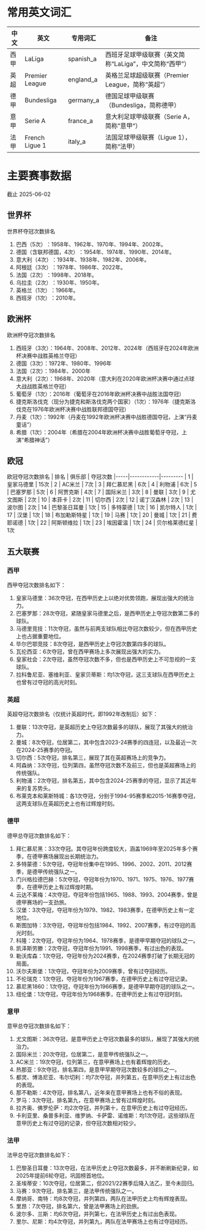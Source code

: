 # 常用英文词汇
| 中文 | 英文            | 专用词汇    |备注
|-----|----------------|------------|-----------------------------------------------
| 西甲 | LaLiga         | spanish_a  | 西班牙足球甲级联赛（英文简称“LaLiga”，中文简称“西甲”）
| 英超 | Premier League | england_a  | 英格兰足球超级联赛（Premier League，简称“英超”）
| 德甲 | Bundesliga     | germany_a  | 德国足球甲级联赛（Bundesliga，简称德甲）
| 意甲 | Serie A        | france_a   | 意大利足球甲级联赛（Serie A，简称”意甲“）
| 法甲 | French Ligue 1 | italy_a    | 法国足球甲级联赛（Ligue 1），简称“法甲）

# 主要赛事数据
截止 2025-06-02

## 世界杯
世界杯夺冠次数排名‌
1. 巴西（5次）‌：1958年、1962年、1970年、1994年、2002年。‌‌
2. ‌德国（含联邦德国，4次）‌：1954年、1974年、1990年、2014年。‌‌
3. ‌意大利（4次）‌：1934年、1938年、1982年、2006年。‌‌
4. ‌阿根廷（3次）‌：1978年、1986年、2022年。‌‌
5. ‌法国（2次）‌：1998年、2018年。‌‌
6. ‌乌拉圭（2次）‌：1930年、1950年。‌‌
7. ‌英格兰（1次）‌：1966年。‌‌
8. ‌西班牙（1次）‌：2010年。‌‌


## 欧洲杯
欧洲杯夺冠次数排名‌
1. 西班牙（3次）：1964年、2008年、2012年、2024年（西班牙在2024年欧洲杯决赛中战胜英格兰夺冠）
2. 德国（3次）：1972年、1980年、1996年
3. 法国（2次）：1984年、2000年
4. 意大利（2次）：1968年、2020年（意大利在2020年欧洲杯决赛中通过点球大战战胜英格兰夺冠）
5. 葡萄牙（1次）：2016年（葡萄牙在2016年欧洲杯决赛中战胜法国夺冠）
6. 捷克斯洛伐克（现分为捷克和斯洛伐克两个国家）（1次）：1976年（捷克斯洛伐克在1976年欧洲杯决赛中战胜联邦德国夺冠）
7. 丹麦（1次）：1992年（丹麦在1992年欧洲杯决赛中战胜德国夺冠，上演“丹麦童话”）
8. 希腊（1次）：2004年（希腊在2004年欧洲杯决赛中战胜葡萄牙夺冠，上演“希腊神话”）


## 欧冠
欧冠夺冠次数排名‌
| 排名 | 俱乐部      | 夺冠次数 
|-----|------------|---------
| 1   | 皇家马德里   | 15次
| 2   | AC米兰      | 7次
| 3   | 拜仁慕尼黑   | 6次
| 4   | 利物浦       | 6次
| 5   | 巴塞罗那     | 5次
| 6   | 阿贾克斯     | 4次
| 7   | 国际米兰     | 3次
| 8   | 曼联         | 3次
| 9   | 尤文图斯     | 2次
| 10  | 本菲卡       | 2次
| 11  | 切尔西       | 2次
| 12  | 诺丁汉森林    | 2次
| 13  | 波尔图       | 2次
| 14  | 巴黎圣日耳曼  | 1次
| 15  | 多特蒙德     | 1次
| 16  | 凯尔特人     | 1次
| 17  | 汉堡        | 1次
| 18  | 布加勒斯特星  | 1次
| 19  | 马赛         | 1次
| 20  | 曼城         | 1次
| 21  | 费耶诺德      | 1次
| 22  | 阿斯顿维拉    | 1次
| 23  | 埃因霍温      | 1次
| 24  | 贝尔格莱德红星 | 1次

## 五大联赛

### 西甲
西甲夺冠次数排名如下：
1. 皇家马德里：36次夺冠，在西甲历史上以绝对优势领跑，展现出强大的统治力。
2. 巴塞罗那：28次夺冠，紧随皇家马德里之后，是西甲历史上夺冠次数第二多的球队。
3. 马德里竞技：11次夺冠，虽然与前两支球队相比夺冠次数较少，但在西甲历史上也占据重要地位。
4. 毕尔巴鄂竞技：8次夺冠，是西甲历史上夺冠次数第四多的球队。
5. 瓦伦西亚：6次夺冠，曾在西甲赛场上多次展现出强大的实力。
6. 皇家社会：2次夺冠，虽然夺冠次数不多，但也是西甲历史上不可忽视的一支球队。
7. 拉科鲁尼亚、塞维利亚、皇家贝蒂斯：均1次夺冠，这三支球队在西甲历史上也曾有过夺冠的高光时刻。

### 英超
英超夺冠次数排名（仅统计英超时代，即1992年改制后）如下：
1. 曼联：13次夺冠，是英超历史上夺冠次数最多的球队，展现了其强大的统治力。
2. 曼城：8次夺冠，位居第二，其中包含2023-24赛季的四连冠，以及最近一次在2024-25赛季的夺冠。
3. 切尔西：5次夺冠，排名第三，展现了其在英超赛场上的竞争力。
4. 阿森纳：3次夺冠，位列第四，虽然夺冠次数不及前三，但也是英超赛场上的传统强队。
5. 利物浦：2次夺冠，排名第五，其中包含2024-25赛季的夺冠，显示了其近年来的复苏势头。
6. 布莱克本和莱斯特城：各1次夺冠，分别于1994-95赛季和2015-16赛季夺冠，这两支球队在英超历史上也有过辉煌时刻。


### 德甲
德甲总夺冠次数排名如下：
1. 拜仁慕尼黑：33次夺冠。其夺冠年份跨度较大，涵盖1969年至2025年多个赛季，在德甲赛场展现出长期统治力。
2. 多特蒙德：5次夺冠，夺冠年份集中在1995、1996、2002、2011、2012赛季，是德甲传统强队之一。
3. 门兴格拉德巴赫：5次夺冠，夺冠年份为1970、1971、1975、1976、1977赛季，在德甲历史上有过辉煌时期。
4. 云达不莱梅：4次夺冠，夺冠年份包括1965、1988、1993、2004赛季，曾是德甲赛场的一支劲旅。
5. 汉堡：3次夺冠，夺冠年份为1979、1982、1983赛季，在德甲历史上有一定地位。
6. 斯图加特：3次夺冠，夺冠年份包括1984、1992、2007赛季，有过夺冠的高光时刻。
7. 科隆：2次夺冠，夺冠年份为1964、1978赛季，是德甲早期夺冠的球队之一。
8. 凯泽斯劳滕：2次夺冠，夺冠年份为1991、1998赛季，有过出色的表现。
9. 勒沃库森：1次夺冠，夺冠年份为2024赛季，在2024赛季打破了长期无冠的局面。
10. 沃尔夫斯堡：1次夺冠，夺冠年份为2009赛季，曾有过夺冠经历。
11. 不伦瑞克：1次夺冠，夺冠年份为1967赛季，在德甲历史上有过夺冠记录。
12. 慕尼黑1860：1次夺冠，夺冠年份为1966赛季，是德甲早期夺冠的球队之一。
13. 纽伦堡：1次夺冠，夺冠年份为1968赛季，在德甲历史上有过夺冠时刻。

### 意甲
意甲总夺冠次数排名如下：
1. 尤文图斯：36次夺冠，是意甲历史上夺冠次数最多的球队，展现了其强大的统治力。
2. 国际米兰：20次夺冠，位居第二，是意甲传统强队之一。
3. AC米兰：19次夺冠，位列第三，在意甲赛场上也有着辉煌的历史。
4. 热那亚：9次夺冠，排名第四，是意甲早期夺冠次数较多的球队之一。
5. 都灵、博洛尼亚、韦尔切利：均7次夺冠，并列第五，在意甲历史上有过出色的表现。
6. 那不勒斯：4次夺冠，排名第八，近年来在意甲赛场上也有不俗的表现。
7. 罗马：3次夺冠，排名第九，在意甲赛场上曾有过辉煌时刻。
8. 拉齐奥、佛罗伦萨：均2次夺冠，并列第十，在意甲历史上有过夺冠经历。
9. 卡利亚里、桑普多利亚、维罗纳、卡萨雷、诺维斯：均1次夺冠，这些球队在意甲历史上有过夺冠的记录，但夺冠次数相对较少。


### 法甲
法甲总夺冠次数排名如下：
1. 巴黎圣日耳曼：13次夺冠，在法甲历史上夺冠次数最多，并不断刷新纪录，如2025年提前6轮夺冠，巩固榜首地位。
2. 圣埃蒂安：10次夺冠，位居第二，但2021/22赛季后降入法乙，至今未回归。
3. 马赛：9次夺冠，排名第三，是法甲传统强队之一。
4. 摩纳哥、南特：均8次夺冠，并列第四，两队在法甲历史上均有辉煌表现。
5. 里昂：7次夺冠，排名第六，曾是法甲赛场上的劲旅。
6. 波尔多、兰斯：均6次夺冠，并列第七，在法甲历史上有过出色表现。
7. 里尔、尼斯：均4次夺冠，并列第九，两队在法甲赛场上也有过夺冠经历。



